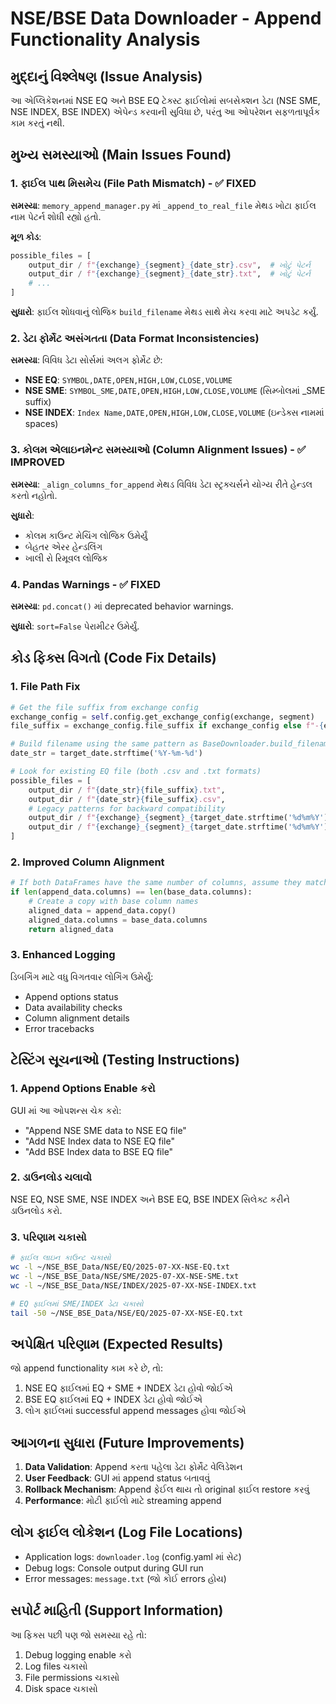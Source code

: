 # NSE/BSE Data Downloader - Append Functionality Analysis

## મુદ્દાનું વિશ્લેષણ (Issue Analysis)

આ એપ્લિકેશનમાં NSE EQ અને BSE EQ ટેક્સ્ટ ફાઈલોમાં સબસેક્શન ડેટા (NSE SME, NSE INDEX, BSE INDEX) એપેન્ડ કરવાની સુવિધા છે, પરંતુ આ ઓપરેશન સફળતાપૂર્વક કામ કરતું નથી.

## મુખ્ય સમસ્યાઓ (Main Issues Found)

### 1. ફાઈલ પાથ મિસમેચ (File Path Mismatch) - ✅ FIXED
**સમસ્યા**: `memory_append_manager.py` માં `_append_to_real_file` મેથડ ખોટા ફાઈલ નામ પેટર્ન શોધી રહ્યો હતો.

**મૂળ કોડ**:
```python
possible_files = [
    output_dir / f"{exchange}_{segment}_{date_str}.csv",  # ખોટું પેટર્ન
    output_dir / f"{exchange}_{segment}_{date_str}.txt",  # ખોટું પેટર્ન
    # ...
]
```

**સુધારો**: ફાઈલ શોધવાનું લોજિક `build_filename` મેથડ સાથે મેચ કરવા માટે અપડેટ કર્યું.

### 2. ડેટા ફોર્મેટ અસંગતતા (Data Format Inconsistencies)
**સમસ્યા**: વિવિધ ડેટા સોર્સમાં અલગ ફોર્મેટ છે:

- **NSE EQ**: `SYMBOL,DATE,OPEN,HIGH,LOW,CLOSE,VOLUME`
- **NSE SME**: `SYMBOL_SME,DATE,OPEN,HIGH,LOW,CLOSE,VOLUME` (સિમ્બોલમાં _SME suffix)
- **NSE INDEX**: `Index Name,DATE,OPEN,HIGH,LOW,CLOSE,VOLUME` (ઇન્ડેક્સ નામમાં spaces)

### 3. કોલમ એલાઇનમેન્ટ સમસ્યાઓ (Column Alignment Issues) - ✅ IMPROVED
**સમસ્યા**: `_align_columns_for_append` મેથડ વિવિધ ડેટા સ્ટ્રક્ચર્સને યોગ્ય રીતે હેન્ડલ કરતો નહોતો.

**સુધારો**: 
- કોલમ કાઉન્ટ મેચિંગ લોજિક ઉમેર્યું
- બેહતર એરર હેન્ડલિંગ
- ખાલી રો રિમૂવલ લોજિક

### 4. Pandas Warnings - ✅ FIXED
**સમસ્યા**: `pd.concat()` માં deprecated behavior warnings.

**સુધારો**: `sort=False` પેરામીટર ઉમેર્યું.

## કોડ ફિક્સ વિગતો (Code Fix Details)

### 1. File Path Fix
```python
# Get the file suffix from exchange config
exchange_config = self.config.get_exchange_config(exchange, segment)
file_suffix = exchange_config.file_suffix if exchange_config else f"-{exchange}-{segment}"

# Build filename using the same pattern as BaseDownloader.build_filename
date_str = target_date.strftime('%Y-%m-%d')

# Look for existing EQ file (both .csv and .txt formats)
possible_files = [
    output_dir / f"{date_str}{file_suffix}.txt",
    output_dir / f"{date_str}{file_suffix}.csv",
    # Legacy patterns for backward compatibility
    output_dir / f"{exchange}_{segment}_{target_date.strftime('%d%m%Y')}.csv",
    output_dir / f"{exchange}_{segment}_{target_date.strftime('%d%m%Y')}.txt"
]
```

### 2. Improved Column Alignment
```python
# If both DataFrames have the same number of columns, assume they match
if len(append_data.columns) == len(base_data.columns):
    # Create a copy with base column names
    aligned_data = append_data.copy()
    aligned_data.columns = base_data.columns
    return aligned_data
```

### 3. Enhanced Logging
ડિબગિંગ માટે વધુ વિગતવાર લોગિંગ ઉમેર્યું:
- Append options status
- Data availability checks
- Column alignment details
- Error tracebacks

## ટેસ્ટિંગ સૂચનાઓ (Testing Instructions)

### 1. Append Options Enable કરો
GUI માં આ ઓપશન્સ ચેક કરો:
- "Append NSE SME data to NSE EQ file"
- "Add NSE Index data to NSE EQ file"  
- "Add BSE Index data to BSE EQ file"

### 2. ડાઉનલોડ ચલાવો
NSE EQ, NSE SME, NSE INDEX અને BSE EQ, BSE INDEX સિલેક્ટ કરીને ડાઉનલોડ કરો.

### 3. પરિણામ ચકાસો
```bash
# ફાઈલ લાઇન કાઉન્ટ ચકાસો
wc -l ~/NSE_BSE_Data/NSE/EQ/2025-07-XX-NSE-EQ.txt
wc -l ~/NSE_BSE_Data/NSE/SME/2025-07-XX-NSE-SME.txt
wc -l ~/NSE_BSE_Data/NSE/INDEX/2025-07-XX-NSE-INDEX.txt

# EQ ફાઈલમાં SME/INDEX ડેટા ચકાસો
tail -50 ~/NSE_BSE_Data/NSE/EQ/2025-07-XX-NSE-EQ.txt
```

## અપેક્ષિત પરિણામ (Expected Results)

જો append functionality કામ કરે છે, તો:
1. NSE EQ ફાઈલમાં EQ + SME + INDEX ડેટા હોવો જોઈએ
2. BSE EQ ફાઈલમાં EQ + INDEX ડેટા હોવો જોઈએ
3. લોગ ફાઈલમાં successful append messages હોવા જોઈએ

## આગળના સુધારા (Future Improvements)

1. **Data Validation**: Append કરતા પહેલા ડેટા ફોર્મેટ વેલિડેશન
2. **User Feedback**: GUI માં append status બતાવવું
3. **Rollback Mechanism**: Append ફેઈલ થાય તો original ફાઈલ restore કરવું
4. **Performance**: મોટી ફાઈલો માટે streaming append

## લોગ ફાઈલ લોકેશન (Log File Locations)

- Application logs: `downloader.log` (config.yaml માં સેટ)
- Debug logs: Console output during GUI run
- Error messages: `message.txt` (જો કોઈ errors હોય)

## સપોર્ટ માહિતી (Support Information)

આ ફિક્સ પછી પણ જો સમસ્યા રહે તો:
1. Debug logging enable કરો
2. Log files ચકાસો
3. File permissions ચકાસો
4. Disk space ચકાસો
